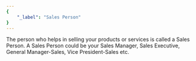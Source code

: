 ```yaml
---
{
	"_label": "Sales Person"
}
---
```


The person who helps in selling your products or services is called a Sales Person. A Sales Person could be your Sales Manager, Sales Executive, General Manager-Sales, Vice President-Sales etc.

